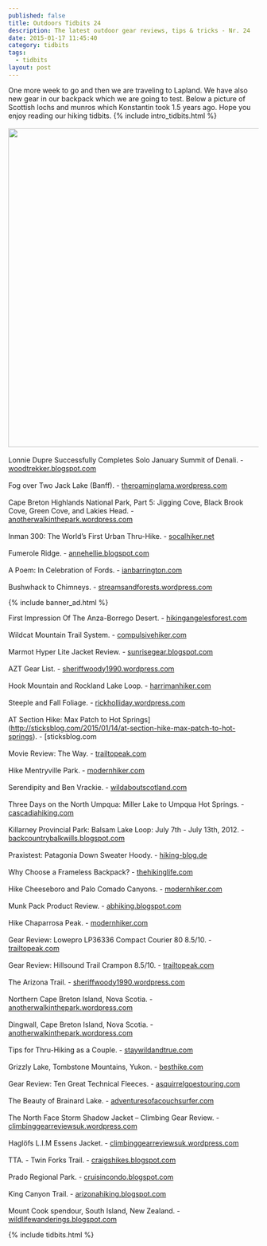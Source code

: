 ```yaml
---
published: false
title: Outdoors Tidbits 24
description: The latest outdoor gear reviews, tips & tricks - Nr. 24
date: 2015-01-17 11:45:40
category: tidbits
tags:
  - tidbits
layout: post
---
```

One more week to go and then we are traveling to Lapland. We have also new gear in our backpack which we are going to test. Below a picture of Scottish lochs and munros which Konstantin took 1.5 years ago. Hope you enjoy reading our hiking tidbits. {% include intro_tidbits.html %}<br><br>
<a href="https://www.flickr.com/photos/90204224@N07/16111536158"><img src="https://farm8.staticflickr.com/7532/16111536158_0b45f0efc7_o.jpg" width="640" height="640"></a><br><!--more--><br>
Lonnie Dupre Successfully Completes Solo January Summit of Denali. - [woodtrekker.blogspot.com](http://woodtrekker.blogspot.com/2015/01/lonnie-dupre-successfully-completes.html)<br><br>
Fog over Two Jack Lake (Banff). - [theroaminglama.wordpress.com](https://theroaminglama.wordpress.com/2015/01/16/fog-over-two-jack-lake-banff/)<br><br>
Cape Breton Highlands National Park, Part 5: Jigging Cove, Black Brook Cove, Green Cove, and Lakies Head. - [anotherwalkinthepark.wordpress.com](https://anotherwalkinthepark.wordpress.com/2015/01/16/cape-breton-highlands-national-park-part-5-jigging-cove-black-brook-cove-green-cove-and-lakies-head/)<br><br>
Inman 300: The World’s First Urban Thru-Hike. - [socalhiker.net](http://socalhiker.net/inman-300-worlds-first-urban-thru-hike/)
<br><br>
Fumerole Ridge. - [annehellie.blogspot.com](http://annehellie.blogspot.com/2014/12/fumerole-ridge.html)
<br><br>
A Poem: In Celebration of Fords. - [ianbarrington.com](http://ianbarrington.com/2015/01/17/a-poem-in-celebration-of-fords)
<br><br>
Bushwhack to Chimneys. - [streamsandforests.wordpress.com](https://streamsandforests.wordpress.com/2015/01/16/bushwhack-to-chimneys/)

{% include banner_ad.html %}


First Impression Of The Anza-Borrego Desert. - [hikingangelesforest.com](http://hikingangelesforest.com/2015/01/15/first-impression-of-the-anza-borrego-desert)
<br><br>
Wildcat Mountain Trail System. - [compulsivehiker.com](http://compulsivehiker.com/2015/01/14/wildcat-mountain-trail-system)
<br><br>
Marmot Hyper Lite Jacket Review. - [sunrisegear.blogspot.com](http://sunrisegear.blogspot.com/2015/01/marmot-hyper-lite-jacket-review.html)
<br><br>
AZT Gear List. - [sheriffwoody1990.wordpress.com](https://sheriffwoody1990.wordpress.com/2015/01/13/azt-gear-list/)
<br><br>
Hook Mountain and Rockland Lake Loop. - [harrimanhiker.com](http://www.harrimanhiker.com/2015/01/hook-mountain-and-rockland-lake-loop.html)
<br><br>
Steeple and Fall Foliage. - [rickholliday.wordpress.com](https://rickholliday.wordpress.com/2015/01/14/steeple-and-fall-foliage/)
<br><br>
AT Section Hike: Max Patch to Hot Springs](http://sticksblog.com/2015/01/14/at-section-hike-max-patch-to-hot-springs). - [sticksblog.com
<br><br>
Movie Review: The Way. - [trailtopeak.com](http://trailtopeak.com/2015/01/14/movie-review-the-way)
<br><br>
Hike Mentryville Park. - [modernhiker.com](http://www.modernhiker.com/2015/01/14/hike-mentryville-park/)
<br><br>
Serendipity and Ben Vrackie. - [wildaboutscotland.com](http://wildaboutscotland.com/2015/01/14/serendipity-and-ben-vrackie)
<br><br>
Three Days on the North Umpqua: Miller Lake to Umpqua Hot Springs. - [cascadiahiking.com](http://www.cascadiahiking.com/2015/01/three-days-on-north-umpqua-miller-lake.html)
<br><br>
Killarney Provincial Park: Balsam Lake Loop: July 7th - July 13th, 2012. - [backcountrybalkwills.blogspot.com](http://backcountrybalkwills.blogspot.com/2015/01/killarney-provincial-park-balsam-lake.html)
<br><br>
Praxistest: Patagonia Down Sweater Hoody. - [hiking-blog.de](https://www.hiking-blog.de/bekleidung/praxistest-patagonia-down-sweater-hoody/)
<br><br>
Why Choose a Frameless Backpack? - [thehikinglife.com](http://www.thehikinglife.com/journal/2015/01/why-choose-a-frameless-backpack-2/)
<br><br>
Hike Cheeseboro and Palo Comado Canyons. - [modernhiker.com](http://www.modernhiker.com/2015/01/12/hike-cheeseboro-and-palo-comado-canyons/)
<br><br>
Munk Pack Product Review. - [abhiking.blogspot.com](http://abhiking.blogspot.com/2015/01/munk-pack-product-review.html)
<br><br>
Hike Chaparrosa Peak. - [modernhiker.com](http://www.modernhiker.com/2015/01/13/hike-chaparrosa-peak-pioneertown-preserve/)
<br><br>
Gear Review: Lowepro LP36336 Compact Courier 80 8.5/10. - [trailtopeak.com](http://trailtopeak.com/2015/01/13/gear-review-lowepro-lp36336-compact-courier-80)
<br><br>
Gear Review: Hillsound Trail Crampon 8.5/10. - [trailtopeak.com](http://trailtopeak.com/2015/01/13/gear-review-hillsound-trail-cramponshimm)
<br><br>
The Arizona Trail. - [sheriffwoody1990.wordpress.com](http://sheriffwoody1990.wordpress.com/2015/01/11/the-arizona-trail)
<br><br>
Northern Cape Breton Island, Nova Scotia. - [anotherwalkinthepark.wordpress.com](https://anotherwalkinthepark.wordpress.com/2015/01/12/northern-cape-breton-island-nova-scotia/)
<br><br>
Dingwall, Cape Breton Island, Nova Scotia. - [anotherwalkinthepark.wordpress.com](https://anotherwalkinthepark.wordpress.com/2015/01/13/dingwall-cape-breton-island-nova-scotia/)
<br><br>
Tips for Thru-Hiking as a Couple. - [staywildandtrue.com](http://staywildandtrue.com/2015/01/13/tips-for-thru-hiking-as-a-couple)
<br><br>
Grizzly Lake, Tombstone Mountains, Yukon. - [besthike.com](http://besthike.com/2015/01/14/grizzly-lake-tombstone-mountains-yukon/)
<br><br>
Gear Review: Ten Great Technical Fleeces. - [asquirrelgoestouring.com](http://asquirrelgoestouring.com/2015/01/11/gear-review-ten-great-technical-fleeces)
<br><br>
The Beauty of Brainard Lake. - [adventuresofacouchsurfer.com](http://adventuresofacouchsurfer.com/2015/01/11/the-beauty-of-brainard-lake)
<br><br>
The North Face Storm Shadow Jacket – Climbing Gear Review. - [climbinggearreviewsuk.wordpress.com](https://climbinggearreviewsuk.wordpress.com/2015/01/12/the-north-face-storm-shadow-jacket-climbing-gear-review/)
<br><br>
Haglöfs L.I.M Essens Jacket. - [climbinggearreviewsuk.wordpress.com](https://climbinggearreviewsuk.wordpress.com/2015/01/14/haglofs-l-i-m-essens-jacket/)
<br><br>
TTA. - Twin Forks Trail. - [craigshikes.blogspot.com](http://craigshikes.blogspot.com/2015/01/tta-twin-forks-trail.html)
<br><br>
Prado Regional Park. - [cruisincondo.blogspot.com](http://cruisincondo.blogspot.com/2015/01/prado-regional-park.html)
<br><br>
King Canyon Trail. - [arizonahiking.blogspot.com](http://arizonahiking.blogspot.com/2015/01/king-canyon-trail.html)
<br><br>
Mount Cook spendour, South Island, New Zealand. - [wildlifewanderings.blogspot.com](http://wildlifewanderings.blogspot.com/2015/01/mount-cook-spendour-south-island-new.html)

{% include tidbits.html %}
